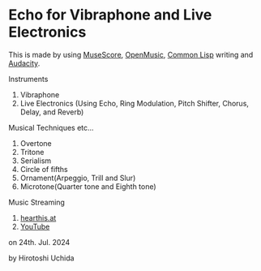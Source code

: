 # Echo for Vibraphone and Live Electronics

This is made by using [MuseScore](https://musescore.org/), [OpenMusic](http://repmus.ircam.fr/openmusic/home), [Common Lisp](https://common-lisp.net/) writing and [Audacity](https://www.audacityteam.org/).

Instruments
1. Vibraphone
2. Live Electronics (Using Echo, Ring Modulation, Pitch Shifter, Chorus, Delay, and Reverb)

Musical Techniques etc...
1. Overtone
2. Tritone
3. Serialism
4. Circle of fifths
5. Ornament(Arpeggio, Trill and Slur)
6. Microtone(Quarter tone and Eighth tone)

Music Streaming
1. [hearthis.at](https://hearthis.at/hirotoshi-uchida-3rd/echo-for-vibraphone-and-live-electronics/)
2. [YouTube](https://youtu.be/Rv4b-87bD9I)

on 24th. Jul. 2024

by Hirotoshi Uchida
